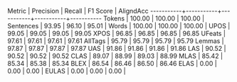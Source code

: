 Metric     | Precision |    Recall |  F1 Score | AligndAcc
-----------+-----------+-----------+-----------+-----------
Tokens     |    100.00 |    100.00 |    100.00 |
Sentences  |     93.95 |     96.10 |     95.01 |
Words      |    100.00 |    100.00 |    100.00 |
UPOS       |     99.05 |     99.05 |     99.05 |     99.05
XPOS       |     96.85 |     96.85 |     96.85 |     96.85
UFeats     |     97.61 |     97.61 |     97.61 |     97.61
AllTags    |     95.79 |     95.79 |     95.79 |     95.79
Lemmas     |     97.87 |     97.87 |     97.87 |     97.87
UAS        |     91.86 |     91.86 |     91.86 |     91.86
LAS        |     90.52 |     90.52 |     90.52 |     90.52
CLAS       |     89.07 |     88.99 |     89.03 |     88.99
MLAS       |     85.42 |     85.34 |     85.38 |     85.34
BLEX       |     86.54 |     86.46 |     86.50 |     86.46
ELAS       |      0.00 |      0.00 |      0.00 |
EULAS      |      0.00 |      0.00 |      0.00 |
